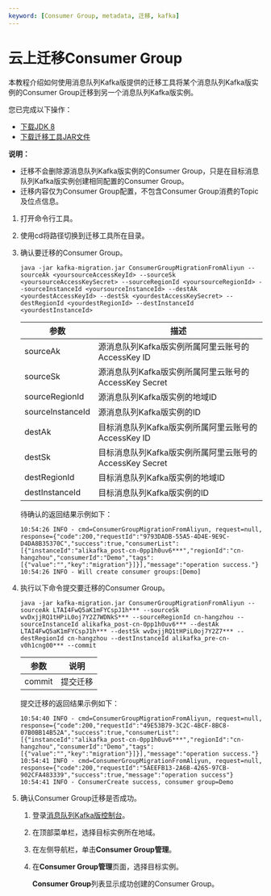```yaml
---
keyword: [Consumer Group, metadata, 迁移, kafka]
---
```


# 云上迁移Consumer Group

本教程介绍如何使用消息队列Kafka版提供的迁移工具将某个消息队列Kafka版实例的Consumer Group迁移到另一个消息队列Kafka版实例。

您已完成以下操作：

-   [下载JDK 8](https://www.oracle.com/java/technologies/javase/javase-jdk8-downloads.html)
-   [下载迁移工具JAR文件](https://aliware-images.oss-cn-hangzhou.aliyuncs.com/Kafka/migration%20tool/7.30%20Migration%20Tool/kafka-migration.jar)

**说明：**

-   迁移不会删除源消息队列Kafka版实例的Consumer Group，只是在目标消息队列Kafka版实例创建相同配置的Consumer Group。
-   迁移内容仅为Consumer Group配置，不包含Consumer Group消费的Topic及位点信息。

1.  打开命令行工具。

2.  使用cd将路径切换到迁移工具所在目录。

3.  确认要迁移的Consumer Group。

    `java -jar kafka-migration.jar ConsumerGroupMigrationFromAliyun --sourceAk <yoursourceAccessKeyId> --sourceSk <yoursourceAccessKeySecret> --sourceRegionId <yoursourceRegionId> --sourceInstanceId <yoursourceInstanceId> --destAk <yourdestAccessKeyId> --destSk <yourdestAccessKeySecret> --destRegionId <yourdestRegionId> --destInstanceId <yourdestInstanceId>`

    |参数|描述|
    |--|--|
    |sourceAk|源消息队列Kafka版实例所属阿里云账号的AccessKey ID|
    |sourceSk|源消息队列Kafka版实例所属阿里云账号的AccessKey Secret|
    |sourceRegionId|源消息队列Kafka版实例的地域ID|
    |sourceInstanceId|源消息队列Kafka版实例的ID|
    |destAk|目标消息队列Kafka版实例所属阿里云账号的AccessKey ID|
    |destSk|目标消息队列Kafka版实例所属阿里云账号的AccessKey Secret|
    |destRegionId|目标消息队列Kafka版实例的地域ID|
    |destInstanceId|目标消息队列Kafka版实例的ID|

    待确认的返回结果示例如下：

    ```
    10:54:26 INFO - cmd=ConsumerGroupMigrationFromAliyun, request=null, response={"code":200,"requestId":"9793DADB-55A5-4D4E-9E9C-D4DA8B35370C","success":true,"consumerList":[{"instanceId":"alikafka_post-cn-0pp1h0uv6***","regionId":"cn-hangzhou","consumerId":"Demo","tags":[{"value":"","key":"migration"}]}],"message":"operation success."}
    10:54:26 INFO - Will create consumer groups:[Demo]
    ```

4.  执行以下命令提交要迁移的Consumer Group。

    `java -jar kafka-migration.jar ConsumerGroupMigrationFromAliyun --sourceAk LTAI4FwQ5aK1mFYCspJ1h*** --sourceSk wvDxjjRQ1tHPiL0oj7Y2Z7WDNkS*** --sourceRegionId cn-hangzhou --sourceInstanceId alikafka_post-cn-0pp1h0uv6*** --destAk LTAI4FwQ5aK1mFYCspJ1h*** --destSk wvDxjjRQ1tHPiL0oj7Y2Z7*** --destRegionId cn-hangzhou --destInstanceId alikafka_pre-cn-v0h1cng00*** --commit`

    |参数|说明|
    |--|--|
    |commit|提交迁移|

    提交迁移的返回结果示例如下：

    ```
    10:54:40 INFO - cmd=ConsumerGroupMigrationFromAliyun, request=null, response={"code":200,"requestId":"49E53B79-3C2C-4BCF-8BC8-07B0BB14B52A","success":true,"consumerList":[{"instanceId":"alikafka_post-cn-0pp1h0uv6***","regionId":"cn-hangzhou","consumerId":"Demo","tags":[{"value":"","key":"migration"}]}],"message":"operation success."}
    10:54:41 INFO - cmd=ConsumerGroupMigrationFromAliyun, request=null, response={"code":200,"requestId":"5AEEFB13-2A6B-4265-97CB-902CFA483339","success":true,"message":"operation success"}
    10:54:41 INFO - ConsumerCreate success, consumer group=Demo
    ```

5.  确认Consumer Group迁移是否成功。

    1.  登录[消息队列Kafka版控制台](https://kafka.console.aliyun.com/)。

    2.  在顶部菜单栏，选择目标实例所在地域。

    3.  在左侧导航栏，单击**Consumer Group管理**。

    4.  在**Consumer Group管理**页面，选择目标实例。

        **Consumer Group**列表显示成功创建的Consumer Group。



